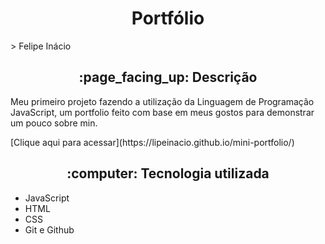 <h1 align="center">Portfólio</h1>
> Felipe Inácio
<h2 align="center">:page_facing_up: Descrição</h2>
<p>Meu primeiro projeto fazendo a utilização da Linguagem de Programação JavaScript, um portfolio feito com base em meus gostos para demonstrar um pouco sobre min. </p>
[Clique aqui para acessar](https://lipeinacio.github.io/mini-portfolio/)
<br>
<h2 align="center"> :computer: Tecnologia utilizada </h2>

- JavaScript
- HTML
- CSS
- Git e Github


